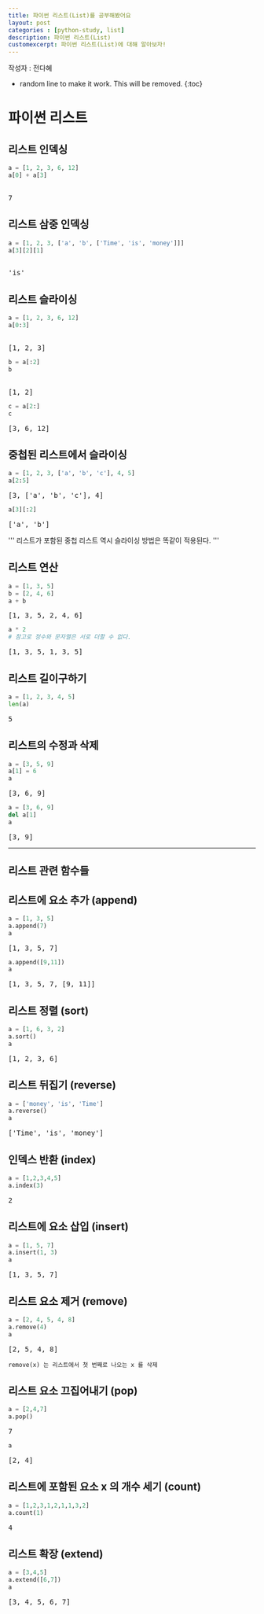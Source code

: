 ```yaml
---
title: 파이썬 리스트(List)를 공부해봤어요
layout: post   
categories : [python-study, list] 
description: 파이썬 리스트(List)  
customexcerpt: 파이썬 리스트(List)에 대해 알아보자!
---
```


<span class = "alert g">작성자 : 전다혜</span>


* random line to make it work. This will be removed.
{:toc}

# 파이썬 리스트

## 리스트 인덱싱
~~~ py  
a = [1, 2, 3, 6, 12]
a[0] + a[3]
~~~
<pre> 
7
</pre> 

## 리스트 삼중 인덱싱
~~~ py 
a = [1, 2, 3, ['a', 'b', ['Time', 'is', 'money']]]
a[3][2][1]
~~~
<pre> 
'is'
</pre> 

## 리스트 슬라이싱
~~~ py  
a = [1, 2, 3, 6, 12]
a[0:3]
~~~
<pre> 
[1, 2, 3]
</pre> 

~~~ py 
b = a[:2]
b
~~~
<pre> 
[1, 2]
</pre> 

~~~ py 
c = a[2:]
c
~~~
<pre>
[3, 6, 12]
</pre> 


## 중첩된 리스트에서 슬라이싱
~~~ py  
a = [1, 2, 3, ['a', 'b', 'c'], 4, 5]
a[2:5]
~~~
<pre>
[3, ['a', 'b', 'c'], 4]
</pre> 

~~~ py 
a[3][:2]
~~~
<pre>
['a', 'b']
</pre> 
'''
리스트가 포함된 중첩 리스트 역시 슬라이싱 방법은 똑같이 적용된다.
'''

## 리스트 연산
~~~ py  
a = [1, 3, 5]
b = [2, 4, 6]
a + b 
~~~
<pre>
[1, 3, 5, 2, 4, 6]
</pre> 

~~~ py  
a * 2
# 참고로 정수와 문자열은 서로 더할 수 없다.
~~~
<pre>
[1, 3, 5, 1, 3, 5]
</pre> 

## 리스트 길이구하기
~~~ py  
a = [1, 2, 3, 4, 5]
len(a)
~~~

<pre>
5
</pre> 


## 리스트의 수정과 삭제
~~~ py  
a = [3, 5, 9]
a[1] = 6
a
~~~

<pre>
[3, 6, 9]
</pre> 

~~~ py 
a = [3, 6, 9]
del a[1]
a
~~~

<pre>
[3, 9]
</pre> 

----

## 리스트 관련 함수들

## 리스트에 요소 추가 (append)
~~~ py  
a = [1, 3, 5]
a.append(7)
a
~~~

<pre>
[1, 3, 5, 7]
</pre> 

~~~ py 
a.append([9,11])
a
~~~

<pre>
[1, 3, 5, 7, [9, 11]]
</pre> 

## 리스트 정렬 (sort)
~~~ py  
a = [1, 6, 3, 2]
a.sort()
a
~~~ 

<pre>
[1, 2, 3, 6]
</pre>

## 리스트 뒤집기 (reverse)
~~~ py  
a = ['money', 'is', 'Time']
a.reverse()
a
~~~

<pre>
['Time', 'is', 'money']
</pre>

## 인덱스 반환 (index)
~~~ py  
a = [1,2,3,4,5]
a.index(3)
~~~  

<pre>
2
</pre>


## 리스트에 요소 삽입 (insert)
~~~ py  
a = [1, 5, 7]
a.insert(1, 3)
a
~~~

<pre>
[1, 3, 5, 7]
</pre>

## 리스트 요소 제거 (remove)
~~~ py  
a = [2, 4, 5, 4, 8]
a.remove(4)
a
~~~

<pre>
[2, 5, 4, 8]
</pre>

```remove(x) 는 리스트에서 첫 번째로 나오는 x 를 삭제```

## 리스트 요소 끄집어내기 (pop)
~~~ py  
a = [2,4,7]
a.pop()
~~~

<pre>
7
</pre>

~~~ py  
a
~~~

<pre>
[2, 4]
</pre>


## 리스트에 포함된 요소 x 의 개수 세기 (count)
~~~ py  
a = [1,2,3,1,2,1,1,3,2]
a.count(1)
~~~  

<pre>
4
</pre>

## 리스트 확장 (extend)
~~~ py  
a = [3,4,5]
a.extend([6,7])
a
~~~ 

<pre>
[3, 4, 5, 6, 7]
</pre>